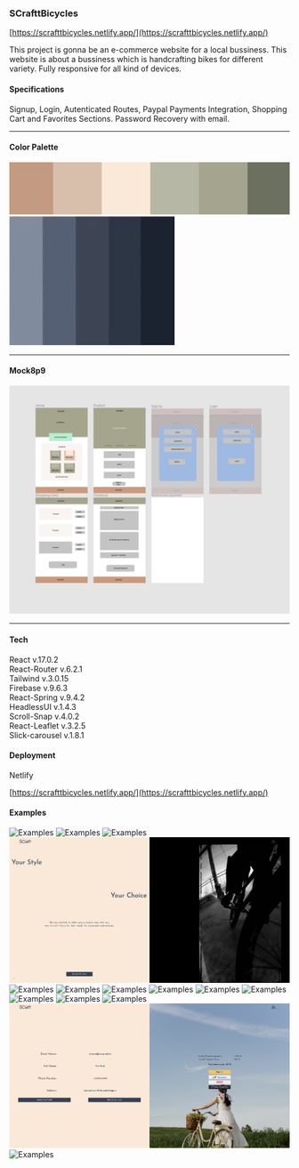 ### SCrafttBicycles
[https://scrafttbicycles.netlify.app/](https://scrafttbicycles.netlify.app/)

This project is gonna be an e-commerce website for a local bussiness. This website is about a bussiness which is handcrafting bikes for different variety. Fully responsive for all kind of devices. 

#### Specifications
Signup, Login, Autenticated Routes, Paypal Payments Integration, Shopping Cart and Favorites Sections. 
Password Recovery with email.

---------

#### Color Palette 

![SCraftt Color Palette](./readmepics/colors.png)
![SCraftt Color Palette](./readmepics/colors2.png)

--------
#### Mock8p9
![SCraftt M10ckup Pages](./mock.png)

---------
#### Tech 

React v.17.0.2 <br>
React-Router v.6.2.1<br>
Tailwind v.3.0.15 <br>
Firebase v.9.6.3 <br>
React-Spring v.9.4.2 <br>
HeadlessUI v.1.4.3 <br>
Scroll-Snap v.4.0.2 <br>
React-Leaflet v.3.2.5 <br>
Slick-carousel v.1.8.1 <br>

#### Deployment 

Netlify 

[https://scrafttbicycles.netlify.app/](https://scrafttbicycles.netlify.app/)


#### Examples 

![Examples](./readmepics/exam1.png)
![Examples](./readmepics/exam2.png)
![Examples](./readmepics/exam3.png)
![Examples](./readmepics/exam4.png)
![Examples](./readmepics/exam5.png)
![Examples](./readmepics/exam7.png)
![Examples](./readmepics/exam8.png)
![Examples](./readmepics/exam9.png)
![Examples](./readmepics/exam11.png)
![Examples](./readmepics/exam12.png)
![Examples](./readmepics/exam13.png)
![Examples](./readmepics/exam14.png)
![Examples](./readmepics/exam15.png)
![Examples](./readmepics/exam16.png)
![Examples](./readmepics/exam17.png)








